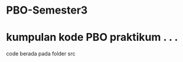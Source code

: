 # PBO-Semester3
kumpulan kode PBO praktikum
.
.
.
=====================================
 code berada pada folder src
